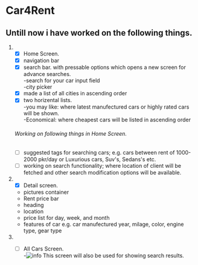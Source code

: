 # Car4Rent
## Untill now i have worked on the following things.

1. - [x] Home Screen.  
   - [x] navigation bar  
    - [x] search bar. with pressable options which opens a new screen for advance searches.  
    -search for your car input field  
    -city picker
    - [x] made a list of all cities in ascending order 
    - [x] two horizental lists.  
      -you may like: where latest manufectured cars or highly rated cars will be shown.  
      -Economical: where cheapest cars will be listed in ascending order
     
     ###### Working on following things in Home Screen.  
     - [ ] suggested tags for searching cars; e.g. cars between rent of 1000-2000 pkr/day  or Luxurious cars, Suv's, Sedans's etc.
     - [ ] working on search functionality; where location of client will be fetched and other search modification options will be available.  
  
2. - [x] Detail screen.  
    - pictures container
    - Rent price bar
    - heading
    - location
    - price list for day, week, and month
    - features of car e.g. car manufectured year, milage, color, engine type, gear type
 
 3. - [ ] All Cars Screen.  
     -![info](https://www.vappingo.com/word-blog/wp-content/uploads/2011/02/exclamation_mark.png) This screen will also be used for showing search results.
     
